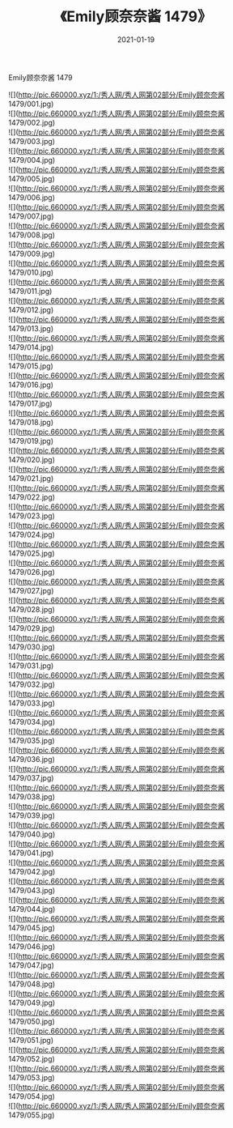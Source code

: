 ﻿---
layout: post
title:  《Emily顾奈奈酱 1479》
date:   2021-01-19
img: http://pic.660000.xyz/1:/秀人网/秀人网第02部分/Emily顾奈奈酱 1479/000.jpg
categories: [美女, 清纯, 唯美]
---

Emily顾奈奈酱 1479

  ![](http://pic.660000.xyz/1:/秀人网/秀人网第02部分/Emily顾奈奈酱 1479/001.jpg) <br> ![](http://pic.660000.xyz/1:/秀人网/秀人网第02部分/Emily顾奈奈酱 1479/002.jpg) <br> ![](http://pic.660000.xyz/1:/秀人网/秀人网第02部分/Emily顾奈奈酱 1479/003.jpg) <br> ![](http://pic.660000.xyz/1:/秀人网/秀人网第02部分/Emily顾奈奈酱 1479/004.jpg) <br> ![](http://pic.660000.xyz/1:/秀人网/秀人网第02部分/Emily顾奈奈酱 1479/005.jpg) <br> ![](http://pic.660000.xyz/1:/秀人网/秀人网第02部分/Emily顾奈奈酱 1479/006.jpg) <br> ![](http://pic.660000.xyz/1:/秀人网/秀人网第02部分/Emily顾奈奈酱 1479/007.jpg) <br> ![](http://pic.660000.xyz/1:/秀人网/秀人网第02部分/Emily顾奈奈酱 1479/008.jpg) <br> ![](http://pic.660000.xyz/1:/秀人网/秀人网第02部分/Emily顾奈奈酱 1479/009.jpg) <br> ![](http://pic.660000.xyz/1:/秀人网/秀人网第02部分/Emily顾奈奈酱 1479/010.jpg) <br> ![](http://pic.660000.xyz/1:/秀人网/秀人网第02部分/Emily顾奈奈酱 1479/011.jpg) <br> ![](http://pic.660000.xyz/1:/秀人网/秀人网第02部分/Emily顾奈奈酱 1479/012.jpg) <br> ![](http://pic.660000.xyz/1:/秀人网/秀人网第02部分/Emily顾奈奈酱 1479/013.jpg) <br> ![](http://pic.660000.xyz/1:/秀人网/秀人网第02部分/Emily顾奈奈酱 1479/014.jpg) <br> ![](http://pic.660000.xyz/1:/秀人网/秀人网第02部分/Emily顾奈奈酱 1479/015.jpg) <br> ![](http://pic.660000.xyz/1:/秀人网/秀人网第02部分/Emily顾奈奈酱 1479/016.jpg) <br> ![](http://pic.660000.xyz/1:/秀人网/秀人网第02部分/Emily顾奈奈酱 1479/017.jpg) <br> ![](http://pic.660000.xyz/1:/秀人网/秀人网第02部分/Emily顾奈奈酱 1479/018.jpg) <br> ![](http://pic.660000.xyz/1:/秀人网/秀人网第02部分/Emily顾奈奈酱 1479/019.jpg) <br> ![](http://pic.660000.xyz/1:/秀人网/秀人网第02部分/Emily顾奈奈酱 1479/020.jpg) <br> ![](http://pic.660000.xyz/1:/秀人网/秀人网第02部分/Emily顾奈奈酱 1479/021.jpg) <br> ![](http://pic.660000.xyz/1:/秀人网/秀人网第02部分/Emily顾奈奈酱 1479/022.jpg) <br> ![](http://pic.660000.xyz/1:/秀人网/秀人网第02部分/Emily顾奈奈酱 1479/023.jpg) <br> ![](http://pic.660000.xyz/1:/秀人网/秀人网第02部分/Emily顾奈奈酱 1479/024.jpg) <br> ![](http://pic.660000.xyz/1:/秀人网/秀人网第02部分/Emily顾奈奈酱 1479/025.jpg) <br> ![](http://pic.660000.xyz/1:/秀人网/秀人网第02部分/Emily顾奈奈酱 1479/026.jpg) <br> ![](http://pic.660000.xyz/1:/秀人网/秀人网第02部分/Emily顾奈奈酱 1479/027.jpg) <br> ![](http://pic.660000.xyz/1:/秀人网/秀人网第02部分/Emily顾奈奈酱 1479/028.jpg) <br> ![](http://pic.660000.xyz/1:/秀人网/秀人网第02部分/Emily顾奈奈酱 1479/029.jpg) <br> ![](http://pic.660000.xyz/1:/秀人网/秀人网第02部分/Emily顾奈奈酱 1479/030.jpg) <br> ![](http://pic.660000.xyz/1:/秀人网/秀人网第02部分/Emily顾奈奈酱 1479/031.jpg) <br> ![](http://pic.660000.xyz/1:/秀人网/秀人网第02部分/Emily顾奈奈酱 1479/032.jpg) <br> ![](http://pic.660000.xyz/1:/秀人网/秀人网第02部分/Emily顾奈奈酱 1479/033.jpg) <br> ![](http://pic.660000.xyz/1:/秀人网/秀人网第02部分/Emily顾奈奈酱 1479/034.jpg) <br> ![](http://pic.660000.xyz/1:/秀人网/秀人网第02部分/Emily顾奈奈酱 1479/035.jpg) <br> ![](http://pic.660000.xyz/1:/秀人网/秀人网第02部分/Emily顾奈奈酱 1479/036.jpg) <br> ![](http://pic.660000.xyz/1:/秀人网/秀人网第02部分/Emily顾奈奈酱 1479/037.jpg) <br> ![](http://pic.660000.xyz/1:/秀人网/秀人网第02部分/Emily顾奈奈酱 1479/038.jpg) <br> ![](http://pic.660000.xyz/1:/秀人网/秀人网第02部分/Emily顾奈奈酱 1479/039.jpg) <br> ![](http://pic.660000.xyz/1:/秀人网/秀人网第02部分/Emily顾奈奈酱 1479/040.jpg) <br> ![](http://pic.660000.xyz/1:/秀人网/秀人网第02部分/Emily顾奈奈酱 1479/041.jpg) <br> ![](http://pic.660000.xyz/1:/秀人网/秀人网第02部分/Emily顾奈奈酱 1479/042.jpg) <br> ![](http://pic.660000.xyz/1:/秀人网/秀人网第02部分/Emily顾奈奈酱 1479/043.jpg) <br> ![](http://pic.660000.xyz/1:/秀人网/秀人网第02部分/Emily顾奈奈酱 1479/044.jpg) <br> ![](http://pic.660000.xyz/1:/秀人网/秀人网第02部分/Emily顾奈奈酱 1479/045.jpg) <br> ![](http://pic.660000.xyz/1:/秀人网/秀人网第02部分/Emily顾奈奈酱 1479/046.jpg) <br> ![](http://pic.660000.xyz/1:/秀人网/秀人网第02部分/Emily顾奈奈酱 1479/047.jpg) <br> ![](http://pic.660000.xyz/1:/秀人网/秀人网第02部分/Emily顾奈奈酱 1479/048.jpg) <br> ![](http://pic.660000.xyz/1:/秀人网/秀人网第02部分/Emily顾奈奈酱 1479/049.jpg) <br> ![](http://pic.660000.xyz/1:/秀人网/秀人网第02部分/Emily顾奈奈酱 1479/050.jpg) <br> ![](http://pic.660000.xyz/1:/秀人网/秀人网第02部分/Emily顾奈奈酱 1479/051.jpg) <br> ![](http://pic.660000.xyz/1:/秀人网/秀人网第02部分/Emily顾奈奈酱 1479/052.jpg) <br> ![](http://pic.660000.xyz/1:/秀人网/秀人网第02部分/Emily顾奈奈酱 1479/053.jpg) <br> ![](http://pic.660000.xyz/1:/秀人网/秀人网第02部分/Emily顾奈奈酱 1479/054.jpg) <br> ![](http://pic.660000.xyz/1:/秀人网/秀人网第02部分/Emily顾奈奈酱 1479/055.jpg) <br>